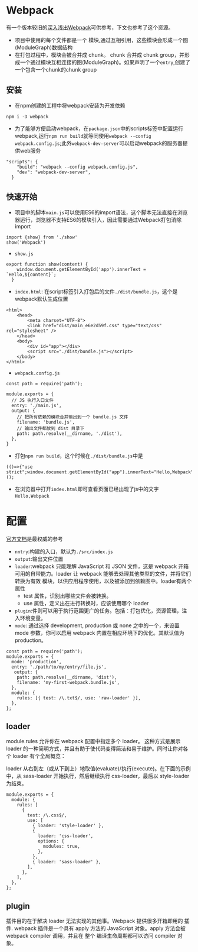 # Webpack
有一个版本较旧的[深入浅出Webpack](http://webpack.wuhaolin.cn/)可供参考，下文也参考了这个资源。

+ 项目中使用的每个文件都是一个 模块,通过互相引用，这些模块会形成一个图(ModuleGraph)数据结构
+ 在打包过程中，模块会被合并成 chunk。 chunk 合并成 chunk group，并形成一个通过模块互相连接的图(ModuleGraph)。如果声明了一个`entry`,创建了一个包含一个chunk的chunk group
## 安装
+ 在npm创建的工程中将webpack安装为开发依赖
```
npm i -D webpack
```
+ 为了能够方便启动webpack，在`package.json`中的scripts标签中配置运行webpack,运行`npm run build`就等同使用`webpack --config webpack.config.js`;此外`webpack-dev-server`可以启动webpack的服务器提供web服务
```
"scripts": {
    "build": "webpack --config webpack.config.js",
    "dev": "webpack-dev-server",
  }
```
## 快速开始
+ 项目中的脚本`main.js`可以使用ES6的import语法，这个脚本无法直接在浏览器运行，浏览器不支持ES6的模块引入，因此需要通过Webpack打包消除import
```
import {show} from './show'
show('Webpack')
```
+ `show.js`
```
export function show(content) {
    window.document.getElementById('app').innerText = `Hello,${content}`;
  }
```
+ `index.html`: 在script标签引入打包后的文件`./dist/bundle.js`，这个是webpack默认生成位置
```
<html>
    <head>
        <meta charset="UTF-8">
        <link href="dist/main_e6e2d59f.css" type="text/css" rel="stylesheet" />
    </head>
    <body>
        <div id="app"></div>
        <script src="./dist/bundle.js"></script>
    </body>
</html>
```
+ `webpack.config.js`
```
const path = require('path');

module.exports = {
  // JS 执行入口文件
  entry: './main.js',
  output: {
    // 把所有依赖的模块合并输出到一个 bundle.js 文件
    filename: 'bundle.js',
    // 输出文件都放到 dist 目录下
    path: path.resolve(__dirname, './dist'),
  },
}
```
+ 打包`npm run build`，这个时候在`./dist/bundle.js`中是
```
(()=>{"use strict";window.document.getElementById("app").innerText="Hello,Webpack"})();
```
+ 在浏览器中打开`index.html`即可查看页面已经出现了js中的文字`Hello,Webpack`
# 配置
[官方文档](https://webpack.js.org/concepts/)是最权威的参考
+ `nntry`:构建的入口，默认为`./src/index.js`
+ `output`:输出文件位置
+ `loader`:webpack 只能理解 JavaScript 和 JSON 文件，这是 webpack 开箱可用的自带能力。loader 让 webpack 能够去处理其他类型的文件，并将它们转换为有效 模块，以供应用程序使用，以及被添加到依赖图中。loader有两个属性
  - test 属性，识别出哪些文件会被转换。
  - use 属性，定义出在进行转换时，应该使用哪个 loader
+ `plugin`:件则可以用于执行范围更广的任务。包括：打包优化，资源管理，注入环境变量。
+ `mode`: 通过选择 development, production 或 none 之中的一个，来设置 mode 参数，你可以启用 webpack 内置在相应环境下的优化。其默认值为 production。
```
const path = require('path');
module.exports = {
  mode: 'production',
  entry: './path/to/my/entry/file.js',
   output: {
    path: path.resolve(__dirname, 'dist'),
    filename: 'my-first-webpack.bundle.js',
  },
  module: {
    rules: [{ test: /\.txt$/, use: 'raw-loader' }],
  },
};
```
## loader
module.rules 允许你在 webpack 配置中指定多个 loader。 这种方式是展示 loader 的一种简明方式，并且有助于使代码变得简洁和易于维护。同时让你对各个 loader 有个全局概览：

loader 从右到左（或从下到上）地取值(evaluate)/执行(execute)。在下面的示例中，从 sass-loader 开始执行，然后继续执行 css-loader，最后以 style-loader 为结束。
```
module.exports = {
  module: {
    rules: [
      {
        test: /\.css$/,
        use: [
          { loader: 'style-loader' },
          {
            loader: 'css-loader',
            options: {
              modules: true,
            },
          },
          { loader: 'sass-loader' },
        ],
      },
    ],
  },
};
```
## plugin
插件目的在于解决 loader 无法实现的其他事。Webpack 提供很多开箱即用的 插件.
webpack 插件是一个具有 apply 方法的 JavaScript 对象。apply 方法会被 webpack compiler 调用，并且在 整个 编译生命周期都可以访问 compiler 对象。
